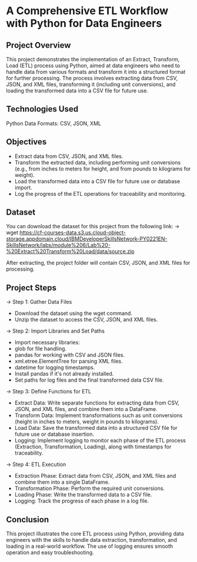 
# A Comprehensive ETL Workflow with Python for Data Engineers

## Project Overview
This project demonstrates the implementation of an Extract, Transform, Load (ETL) process using Python, aimed at data engineers who need to handle data from various formats and transform it into a structured format for further processing. The process involves extracting data from CSV, JSON, and XML files, transforming it (including unit conversions), and loading the transformed data into a CSV file for future use.

## Technologies Used
Python
Data Formats: CSV, JSON, XML

## Objectives
* Extract data from CSV, JSON, and XML files.
* Transform the extracted data, including performing unit conversions (e.g., from inches to meters for height, and from pounds to kilograms for weight).
* Load the transformed data into a CSV file for future use or database import.
* Log the progress of the ETL operations for traceability and monitoring.

## Dataset
You can download the dataset for this project from the following link:
-> wget https://cf-courses-data.s3.us.cloud-object-storage.appdomain.cloud/IBMDeveloperSkillsNetwork-PY0221EN-SkillsNetwork/labs/module%206/Lab%20-%20Extract%20Transform%20Load/data/source.zip

After extracting, the project folder will contain CSV, JSON, and XML files for processing.

## Project Steps
-> Step 1: Gather Data Files

* Download the dataset using the wget command.
* Unzip the dataset to access the CSV, JSON, and XML files.

-> Step 2: Import Libraries and Set Paths

* Import necessary libraries:
* glob for file handling.
* pandas for working with CSV and JSON files.
* xml.etree.ElementTree for parsing XML files.
* datetime for logging timestamps.
* Install pandas if it's not already installed.
* Set paths for log files and the final transformed data CSV file.

-> Step 3: Define Functions for ETL

* Extract Data: Write separate functions for extracting data from CSV, JSON, and XML files, and combine them into a DataFrame.
* Transform Data: Implement transformations such as unit conversions (height in inches to meters, weight in pounds to kilograms).
* Load Data: Save the transformed data into a structured CSV file for future use or database insertion.
* Logging: Implement logging to monitor each phase of the ETL process (Extraction, Transformation, Loading), along with timestamps for traceability.

-> Step 4: ETL Execution

* Extraction Phase: Extract data from CSV, JSON, and XML files and combine them into a single DataFrame.
* Transformation Phase: Perform the required unit conversions.
* Loading Phase: Write the transformed data to a CSV file.
* Logging: Track the progress of each phase in a log file.

## Conclusion
This project illustrates the core ETL process using Python, providing data engineers with the skills to handle data extraction, transformation, and loading in a real-world workflow. The use of logging ensures smooth operation and easy troubleshooting.
